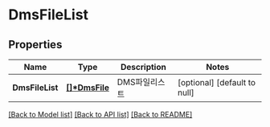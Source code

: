 # DmsFileList

## Properties
Name | Type | Description | Notes
------------ | ------------- | ------------- | -------------
**DmsFileList** | **[[]\*DmsFile](DmsFile.md)** | DMS파일리스트 | [optional] [default to null]

[[Back to Model list]](../README.md#documentation-for-models) [[Back to API list]](../README.md#documentation-for-api-endpoints) [[Back to README]](../README.md)


